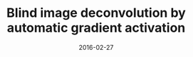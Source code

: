 ---
title: "Blind image deconvolution by automatic gradient activation"
collection: conferences
permalink: /publication/Blind
date: 2016-02-27
venue: "CVPR"
city: 
state: ""
thumbnail: "Blind.png"
teaser :
authors: "Dong Gong, Mingkui Tan, Yanning Zhang, Anton Van den Hengel, Qinfeng Shi"
bibtex: Blind.txt
uri: Blind.pdf
arxiv: 
project: 
source:
poster: 
data:
---